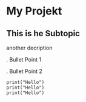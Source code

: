# My Projekt

## This is he Subtopic
another decription

. Bullet Point 1

. Bullet Point 2

```
print("Hello")
print("Hello")
print("Hello")
```
